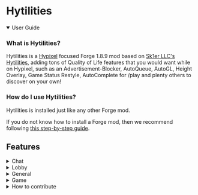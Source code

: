 # Hytilities

<details open>
  <summary>User Guide</summary>

### What is Hytilities?
Hytilities is a [Hypixel](https://hypixel.net) focused Forge 1.8.9 mod based on [Sk1er LLC's Hytilities](https://github.com/Sk1erLLC/Hytilities), adding tons of Quality of Life features that
you would want while on Hypixel, such as an Advertisement-Blocker, AutoQueue, AutoGL, Height Overlay, Game Status Restyle, AutoComplete for /play and plenty others to discover on your own! 

### How do I use Hytilities?
Hytilities is installed just like any other Forge mod.

If you do not know how to install a Forge mod, then we recommend following [this step-by-step guide](https://github.com/LizzyMaybeDev/Introduction-to-modding-mc "Credits: LizzyMaybeDev").
## Features
<details>
 <summary>Chat</summary>

## Chat
- **Autocomplete /play Commands** - Allows tab completion of /play commands.
- **Guild Welcome Message** - Send a friendly welcome message when a player joins your guild.
- **Chat Swapper** - Automatically change back to a selected channel when leaving a party.
- **Chat Swapper Channel** - The channel to return to when leaving a party. Requires Chat Swapper.
- **Remove All Chat Message** - Hide the "You are now in the ALL channel" message when auto-switching.
- **Game Status Restyle** - Replace common game status messages with a new style.
- **Player Count Before Player Name** - Put the player count before the player name in game join/leave messages.
- **Player Count On Player Leave** - Include the player count when players leave.
- **Player Count Padding** - Place zeros at the beginning of the player count to align with the max player count.
- **Short Channel Names** - Abbreviate channel names.
- **Shout Cooldown** - Show the amount of time remaining until /shout can be reused.
- **Player Adblocker** - Remove spam messages from players, usually advertising something.
- **Trim Line Separators** - Prevent separators from overflowing onto the next chat line.
- **Remove Automatically Activated Quest Messages** - 
- **Remove Lobby Statuses** - Remove lobby join messages from chat.
- **Limbo /play Helper** - When a /play command is run in Limbo, this runs /l first and then the command.
- **Show Personal Mystery Box Rewards** - Remove others mystery box messages from chat.
- **Remove Soul Well Announcements** - Remove soul well announcements from chat.
- **Remove Game Announcements** - Remove game announcements from chat.
- **Remove Hype Limit Reminder** - Remove Hype limit reminders from chat.
- **Remove Bedwars Advertisements** - Remove player messages asking to join BedWars parties.
- **Remove Friend/guild Statuses** - Remove join/quit messages from friend/guild members.
- **Remove Guild Motd** - Remove the guild Message Of The Day.
- **Remove Chat Emojis** - Remove MVP++ chat emo.jis.
- **Remove Server Connected Messages** - Remove server connection messages. 
- **Remove Automatically Activated Quest Messages** - Remove automatically activated quest messages.
- **White Chat** - Make nons chat messages appear as the normal chat message color.
- **White Private Messages** - Make private messages appear as the normal chat message color.
- **Cleaner Game Start Counter** - Compacts game start announcements.
- **Remove Curse Of Spam Messages** - Hides the constant spam of kali's curse of spam.
- **Remove Gifts Message** - Removes the gifts messages.
- **Thank Watchdog** - Compliment Watchdog when someone is banned, or a Watchdog announcement is sent.
</details>
<details>
  <summary>Lobby</summary>

# Lobby
- **Hide Lobby Npcs** - Hide NPCS in the lobby.
- **Hide Lobby Bossbars** - Hide the bossbar in the lobby.
- **Mystery Box Star** - Shows what star a mystery box is in the Mystery Box Vault, Orange stars are special boxes.
- **Limbo Limiter** - While in Limbo, limit your framerate to 15 to reduce the load of the game on your computer.
</details>
<details>
  <summary>General</summary>
  
# General
- **Hide Npcs In Tab** - Prevent NPCS from showing up in tab.
- **Hide Player Ranks In Tab** - Prevent player ranks from showing up in tab.
- **Cleaner Tab In Skyblock** - Doesn't render player heads or ping for tab entries that aren't players in Skyblock.
- **Hide Ping In Tab** - Prevent ping from showing up in tab while playing games, since the value is misleading. Ping will remain visible in lobbies.
- **Auto Start** - Join Hypixel immediately once the client has loaded to the main menu.
- **Hide Guild Tags In Tab** - Prevent Guild tags from showing up in tab.
- **Broadcast Achievements** - Announce in Guild chat when you get an achievement.
- **Broadcast Levelup** - Announce in Guild chat when you level up.
- **Auto Queue** - Automatically queues for another game once you die.
- **Auto Queue Delay** - Delays the execution of Auto Queue. (The measurement is in seconds)
</details>
<details>
  <summary>Game</summary>

# Game
- **Mute Housing Music** - Prevent the Housing songs from being heard. 
- **Hide Armour** - Hide armour in games where armor is always the same.
- **Hardcore Hearts** - When your bed is broken/wither is killed in Bedwars/The Walls, set the heart style to Hardcore.
- **Pit Lag Reducer** - Hide entities at spawn while you are in the PVP area.
- **Game Countdown Timer** - Hide the displayed title text when a game is about to begin.
</details>
  
</details>
<details>
  <summary>How to contribute</summary>

## Contribution
### How can I contribute to Hytilities?
You can contribute to Hytilities by following the instructions below. Basic knowledge of git is required.

#### Setup - IntelliJ
Press the green "Code" button.

![GitHub Code button](.github/code_button.png)

Depending on how your Git is set up/you want to clone, you will click on either HTTPS, SSH, or GitHub CLI,
then press the clipboard button beside the link.

![GitHub HTTPS Clone](.github/https_clone.png) ![GitHub SSH Clone](.github/ssh_clone.png) ![GitHub CLI Clone](.github/cli_clone.png)

Open your preferred IDE, in this example we will be using [IntelliJ](https://www.jetbrains.com/idea/).
You can choose the "Community" tab if you do not already own the Ultimate version.

<!--- todo: include images here instead of a lot of text. i don't have ij 2020.2 currently, and the context menu on 2020.3 eap is incredibly different. -->
On IntelliJ's main menu, press the button that says "Check out from Version Control", click "GitHub", 
and paste the URL to the "Git Repository URL" text field. If you want to change the directory it will be cloned to, 
change the "Parent Directory" text field. Once you are done changing where you want it to be, click "Clone", 
then wait for it to finish. Once prompted with "You have checked out an IDEA project file: [file location]. Would you like to open it?", 
press the "Yes" button.

Once it is done cloning, click on the Gradle tab on the very right sidebar.

![IntelliJ Gradle tab](.github/gradle_tab.png)

Once that is open, click the dropdown beside the Tasks folder.

![Gradle Tasks directory](.github/tasks.png)

Then click the `forgegradle` directory dropdown.

![ForgeGradle directory](.github/forgegradle.png)

Then proceed to double-click the `setupDecompWorkspace` task. This may take a few minutes.

![setupDecompWorkspace task](.github/setupDecompWorkspace.png)

Once that is complete, you will want to click on this button in the top left of the Gradle tab.

![Refresh Gradle button](.github/refresh_gradle.png)

Once the project is done refreshing, you will want to run the `genIntellijRuns` task.

![genIntellijRuns task](.github/genIntellijRuns.png)

Once that task is complete, you can start Minecraft by clicking on this dropdown in the top right, usually saying Minecraft Client.

![Minecraft Client](.github/minecraft_client.png)

Click the `Edit Configurations...` button.

![Edit Configurations](.github/edit_configurations.png)

Click on `Minecraft Client`.

![Minecraft Client](.github/minecraft_client2.png)

Ensure that the classpath is set to `Hytilities.main`. If it is not, select the drop down and set it.

![Classpath](.github/classpath.png)

If you want to be able to play Multiplayer, you'll need to log in. To do this, append to the `Program Arguments` field `--username <email> --password <password>` where `<email>` is your email (or your account name if you have an unmigrated account) and `<password>` is your password. 

![Login](.github/account.png)

Apply and save your changes.

![Apply](.github/apply.png)
![Save Changes](.github/save_changes.png)

You should now be able to run Hytilities in the dev workspace.

![Run](.github/run.png)

If you want to compile, then you must simply run `Tasks > build > build`.

![Compile](.github/build.png)

#### Setup - Terminal

*Note that while you can launch the game from the Terminal, you cannot login, so playing on Hypixel in the development environment is impossible.*

As with many GitHub projects, Hytilities is rather simple to set up in the Terminal. 

Click the green code button.

![GitHub Code button](.github/code_button.png)

Depending on how your Git is set up/you want to clone, you will click on either HTTPS, SSH, or GitHub CLI,
then press the clipboard button beside the link.

![GitHub HTTPS Clone](.github/https_clone.png) ![GitHub SSH Clone](.github/ssh_clone.png) ![GitHub CLI Clone](.github/cli_clone.png)

Go to your terminal, and type `git clone `, paste in the URL you copied, and hit enter.

![Git Clone](.github/clone.png)

Enter the Hytilities directory. From here, what you do depends on your OS. This guide will use Linux, however the process is only slightly different on Windows. Instead of doing `./gradlew ...`, you do `gradlew ...`. If you are a Windows user, when copy and pasting commands from here, omit the `./`.

Type `./gradlew setupDecompWorkspace`. This may take several minutes. It should say `BUILD SUCCESSFUL` once finished.

Now, you can edit the files as you would any other project, such as with a Terminal editor like vim. To compile, run `./gradlew build`. They will be in the `versions/1.8.9/build/libs` folder. To launch the game, run `./gradlew runClient`.
</details>
